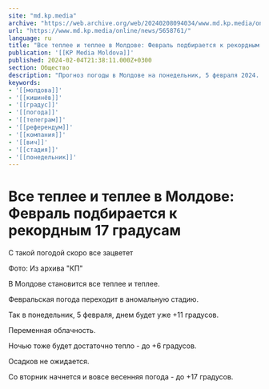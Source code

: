 ```yaml
---
site: "md.kp.media"
archive: "https://web.archive.org/web/20240208094034/www.md.kp.media/online/news/5658761/"
url: "https://www.md.kp.media/online/news/5658761/"
language: ru
title: "Все теплее и теплее в Молдове: Февраль подбирается к рекордным 17 градусам"
publication: '[[KP Media Moldova]]'
published: 2024-02-04T21:38:11.000Z+0300
section: Общество
description: "Прогноз погоды в Молдове на понедельник, 5 февраля 2024. и ближайшие дни"
keywords:
- '[[молдова]]'
- '[[кишинёв]]'
- '[[градус]]'
- '[[погода]]'
- '[[телеграм]]'
- '[[референдум]]'
- '[[компания]]'
- '[[вич]]'
- '[[стадия]]'
- '[[понедельник]]'
---
```


# Все теплее и теплее в Молдове: Февраль подбирается к рекордным 17 градусам

С такой погодой скоро все зацветет

Фото: Из архива "КП"

В Молдове становится все теплее и теплее.

Февральская погода переходит в аномальную стадию.

Так в понедельник, 5 февраля, днем будет уже +11 градусов.

Переменная облачность.

Ночью тоже будет достаточно тепло - до +6 градусов.

Осадков не ожидается.

Со вторник начнется и вовсе весенняя погода - до +17 градусов.